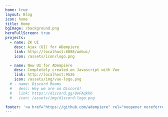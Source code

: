 ```yaml
---
home: true
layout: Blog
icon: home
title: Home
bgImage: /background.png
heroFullScreen: true
projects:
  - name: ZK UI
    desc: Ajax (UI) for ADempiere
    link: http://localhost:8888/webui/
    icon: /assets/icon/logo.png

  - name: New UI for ADempiere
    desc: Completely created on Javascript with Vue
    link: http://localhost:9526
    icon: /assets/img/vue-logo.png
  # - name: Discord Rooms
  #   desc: Hey we are on Discord!
  #   link: https://discord.gg/8eFAqkhb
  #   icon: /assets/img/discord-logo.png

footer: '<a href="https://github.com/adempiere" rel="noopener noreferrer" target="_blank">ADempiere Community</a> | <a href="/about/site">About Site</a>'
---
```

